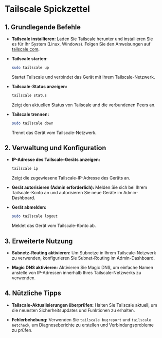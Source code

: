 # Tailscale Spickzettel



## 1. Grundlegende Befehle

- **Tailscale installieren:**
  Laden Sie Tailscale herunter und installieren Sie es für Ihr System (Linux, Windows). Folgen Sie den Anweisungen auf [tailscale.com](https://tailscale.com/download).

- **Tailscale starten:**
  ```bash
  sudo tailscale up
  ```
  Startet Tailscale und verbindet das Gerät mit Ihrem Tailscale-Netzwerk.

- **Tailscale-Status anzeigen:**
  ```bash
  tailscale status
  ```
  Zeigt den aktuellen Status von Tailscale und die verbundenen Peers an.

- **Tailscale trennen:**
  ```bash
  sudo tailscale down
  ```
  Trennt das Gerät vom Tailscale-Netzwerk.

## 2. Verwaltung und Konfiguration

- **IP-Adresse des Tailscale-Geräts anzeigen:**
  ```bash
  tailscale ip
  ```
  Zeigt die zugewiesene Tailscale-IP-Adresse des Geräts an.

- **Gerät autorisieren (Admin erforderlich):**
  Melden Sie sich bei Ihrem Tailscale-Konto an und autorisieren Sie neue Geräte im Admin-Dashboard.

- **Gerät abmelden:**
  ```bash
  sudo tailscale logout
  ```
  Meldet das Gerät vom Tailscale-Konto ab.

## 3. Erweiterte Nutzung

- **Subnetz-Routing aktivieren:**
  Um Subnetze in Ihrem Tailscale-Netzwerk zu verwenden, konfigurieren Sie Subnet-Routing im Admin-Dashboard.

- **Magic DNS aktivieren:**
  Aktivieren Sie Magic DNS, um einfache Namen anstelle von IP-Adressen innerhalb Ihres Tailscale-Netzwerks zu verwenden.

## 4. Nützliche Tipps

- **Tailscale-Aktualisierungen überprüfen:**
  Halten Sie Tailscale aktuell, um die neuesten Sicherheitsupdates und Funktionen zu erhalten.
  
- **Fehlerbehebung:**
  Verwenden Sie `tailscale bugreport` und `tailscale netcheck`, um Diagnoseberichte zu erstellen und Verbindungsprobleme zu prüfen.
